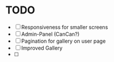 # TODO

- [ ] Responsiveness for smaller screens
- [ ] Admin-Panel (CanCan?)
- [ ] Pagination for gallery on user page
- [ ] Improved Gallery
- [ ]